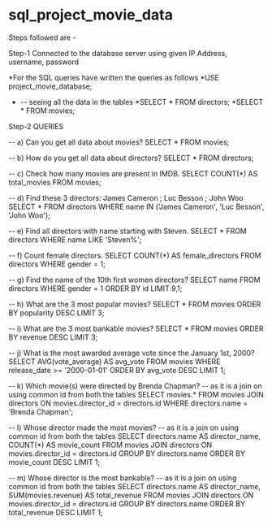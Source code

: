 # sql_project_movie_data

Steps followed are -

Step-1 Connected to the database server using given IP Address, username, password

*For the SQL queries have written the queries as follows
*USE project_movie_database;
* -- seeing all the data in the tables
*SELECT * FROM directors; 
*SELECT * FROM movies;

Step-2
QUERIES

-- a) Can you get all data about movies?
SELECT * FROM movies;

-- b) How do you get all data about directors?
SELECT * FROM directors; 

-- c) Check how many movies are present in IMDB.
SELECT COUNT(*) AS total_movies FROM movies;

-- d) Find these 3 directors: James Cameron ; Luc Besson ; John Woo
SELECT * FROM directors WHERE name IN ('James Cameron', 'Luc Besson', 'John Woo');

-- e) Find all directors with name starting with Steven.
SELECT * FROM directors WHERE name LIKE 'Steven%';

-- f) Count female directors.
SELECT COUNT(*) AS female_directors FROM directors WHERE gender = 1;

-- g) Find the name of the 10th first women directors?
SELECT name FROM directors WHERE gender = 1 ORDER BY id LIMIT 9,1;

-- h) What are the 3 most popular movies?
SELECT * FROM movies ORDER BY popularity DESC LIMIT 3;

-- i) What are the 3 most bankable movies?
SELECT * FROM movies ORDER BY revenue DESC LIMIT 3;

-- j) What is the most awarded average vote since the January 1st, 2000?
SELECT 
    AVG(vote_average) AS avg_vote
FROM
    movies
WHERE
    release_date >= '2000-01-01'
ORDER BY avg_vote DESC
LIMIT 1;


-- k) Which movie(s) were directed by Brenda Chapman?
-- as it is a join on using common id from both the tables
SELECT movies.* 
FROM movies 
JOIN directors ON movies.director_id = directors.id 
WHERE directors.name = 'Brenda Chapman';

-- l) Whose director made the most movies?
-- as it is a join on using common id from both the tables
SELECT directors.name AS director_name, COUNT(*) AS movie_count 
FROM movies 
JOIN directors ON movies.director_id = directors.id 
GROUP BY directors.name 
ORDER BY movie_count DESC 
LIMIT 1;

-- m) Whose director is the most bankable?
-- as it is a join on using common id from both the tables
SELECT directors.name AS director_name, SUM(movies.revenue) AS total_revenue 
FROM movies 
JOIN directors ON movies.director_id = directors.id 
GROUP BY directors.name 
ORDER BY total_revenue DESC 
LIMIT 1;
